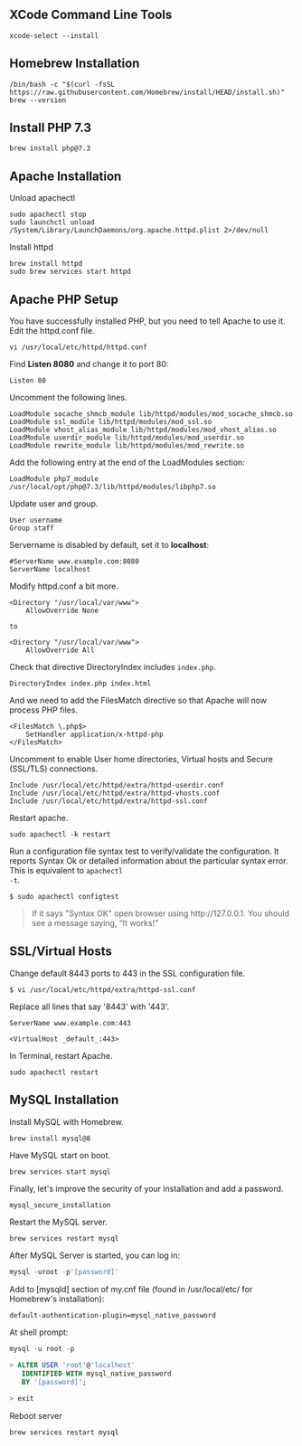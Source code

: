 ## XCode Command Line Tools

    xcode-select --install

## Homebrew Installation

    /bin/bash -c "$(curl -fsSL https://raw.githubusercontent.com/Homebrew/install/HEAD/install.sh)"
    brew --version

## Install PHP 7.3

    brew install php@7.3

## Apache Installation
Unload apachectl

    sudo apachectl stop
    sudo launchctl unload /System/Library/LaunchDaemons/org.apache.httpd.plist 2>/dev/null

Install httpd

    brew install httpd
    sudo brew services start httpd

## Apache PHP Setup
    
You have successfully installed PHP, but you need to tell Apache to use it. 
Edit the httpd.conf file. 

    vi /usr/local/etc/httpd/httpd.conf 
    
Find **Listen 8080** and change it to port 80:
   
    Listen 80
    
Uncomment the following lines.
	
    LoadModule socache_shmcb_module lib/httpd/modules/mod_socache_shmcb.so
    LoadModule ssl_module lib/httpd/modules/mod_ssl.so
    LoadModule vhost_alias_module lib/httpd/modules/mod_vhost_alias.so
    LoadModule userdir_module lib/httpd/modules/mod_userdir.so
    LoadModule rewrite_module lib/httpd/modules/mod_rewrite.so

Add the following entry at the end of the LoadModules section:
    
    LoadModule php7_module /usr/local/opt/php@7.3/lib/httpd/modules/libphp7.so

Update user and group.

    User username
    Group staff
    
Servername is disabled by default, set it to **localhost**:
    
    #ServerName www.example.com:8080
    ServerName localhost

Modify httpd.conf a bit more.

    <Directory "/usr/local/var/www">
        AllowOverride None
        
    to
    
    <Directory "/usr/local/var/www">
        AllowOverride All

Check that directive DirectoryIndex includes <code>index.php</code>.

    DirectoryIndex index.php index.html
    
And we need to add the FilesMatch directive so that Apache will now process PHP files.

```
<FilesMatch \.php$>
    SetHandler application/x-httpd-php
</FilesMatch>
```
    
Uncomment to enable User home directories, Virtual hosts and Secure (SSL/TLS) connections.

    Include /usr/local/etc/httpd/extra/httpd-userdir.conf
    Include /usr/local/etc/httpd/extra/httpd-vhosts.conf
    Include /usr/local/etc/httpd/extra/httpd-ssl.conf
    
Restart apache.

    sudo apachectl -k restart
    
Run a configuration file syntax test to verify/validate the configuration. It reports Syntax Ok or detailed information about the particular syntax error. This is equivalent to <code>apachectl -t</code>.

    $ sudo apachectl configtest

<blockquote>If it says "Syntax OK" open browser using http://127.0.0.1. You should see a message saying, “It works!”</blockquote>

## SSL/Virtual Hosts

Change default 8443 ports to 443 in the SSL configuration file.

    $ vi /usr/local/etc/httpd/extra/httpd-ssl.conf

Replace all lines that say '8443' with '443'.

    ServerName www.example.com:443

    <VirtualHost _default_:443>
    
In Terminal, restart Apache.

    sudo apachectl restart

## MySQL Installation

Install MySQL with Homebrew.

    brew install mysql@8

Have MySQL start on boot.

    brew services start mysql
    
Finally, let's improve the security of your installation and add a password.

    mysql_secure_installation
    
Restart the MySQL server.

    brew services restart mysql
    
After MySQL Server is started, you can log in:

```sql
mysql -uroot -p'[password]'
```
    
Add to [mysqld] section of my.cnf file (found in /usr/local/etc/ for Homebrew's installation):

    default-authentication-plugin=mysql_native_password
    
At shell prompt:

```sql
mysql -u root -p
    
> ALTER USER 'root'@'localhost'
   IDENTIFIED WITH mysql_native_password
   BY '[password]';

> exit
```
    
Reboot server

    brew services restart mysql
